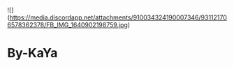 ![] (https://media.discordapp.net/attachments/910034324190007346/931121706578362378/FB_IMG_1640902198759.jpg)
# By-KaYa

